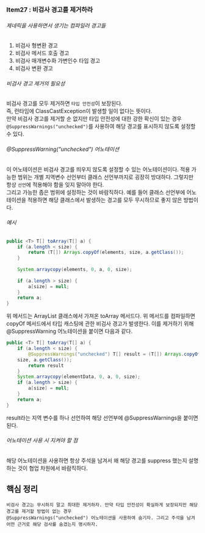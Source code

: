 ### Item27 : 비검사 경고를 제거하라

###### 제네릭을 사용하면서 생기는 컴파일러 경고들
1. 비검사 형변환 경고
2. 비검사 메서드 호출 경고
3. 비검사 매개변수화 가변인수 타입 경고
4. 비검사 변환 경고

###### 비검사 경고 제거의 필요성
비검사 경고를 모두 제거하면 `타입 안전성`이 보장된다.  
즉, 런타임에 ClassCastException이 발생할 일이 없다는 뜻이다.  
만약 비검사 경고를 제거할 순 없지만 타입 안전성에 대한 강한 확신이 있는 경우 `@SuppressWarnings("unchecked")`를 사용하여
해당 경고를 표시하지 않도록 설정할 수 있다.  

###### @SuppressWarning("unchecked") 어노테이션
이 어노테이션은 비검사 경고를 띄우지 않도록 설정할 수 있는 어노테이션이다. 적용 가능한 범위는 개별 지역변수 선언부터 클래스 선언부까지로 굉장히 방대하다.
그렇지만 항상 `선언`에 적용해야 함을 잊지 말아야 한다.   
그리고 가능한 좁은 범위에 설정하는 것이 바람직하다. 예를 들어 클래스 선언부에 어노테이션을 적용하면
해당 클래스에서 발생하는 경고를 모두 무시하므로 좋지 않은 방법이다.

###### 예시
```java
public <T> T[] toArray(T[] a) {
    if (a.length < size) {
        return (T[]) Arrays.copyOf(elements, size, a.getClass());
    }
    
    System.arraycopy(elements, 0, a, 0, size);
    
    if (a.length > size) {
        a[size] = null;
    }
    return a;
}
```
위 메서드는 ArrayList 클래스에서 가져온 toArray 메서드다. 위 메서드를 컴파일하면
copyOf 메서드에서 타입 캐스팅에 관한 비검사 경고가 발생한다. 이를 제거하기 위해 @SuppressWarning 어노테이션을 붙이면 다음과 같다.
```java
public <T> T[] toArray(T[] a) {
    if (a.length < size) {
        @SuppressWarnings("unchecked") T[] result = (T[]) Arrays.copyOf(elementData, 
    size, a.getClass()); 
        return result
    }
    System.arraycopy(elementData, 0, a, 0, size);
    if (a.length > size) {
        a[size] = null;
    }
    return a;
}
```
result라는 지역 변수를 하나 선언하여 해당 선언부에 @SuppressWarnings을 붙이면 된다.

###### 어노테이션 사용 시 지켜야 할 점
해당 어노테이션을 사용하면 항상 주석을 남겨서 왜 해당 경고를 suppress 했는지 설명하는 것이 협업 차원에서 바람직하다.

## 핵심 정리
    비검사 경고는 무시하지 말고 최대한 제거하자. 만약 타입 안전성이 확실하게 보장되지만 해당 경고를 제거할 방법이 없는 경우
    @SuppressWarnings("unchecked") 어노테이션을 사용하여 숨기자. 그리고 주석을 남겨 어떤 근거로 해당 검사를 숨겼는지 명시하자.